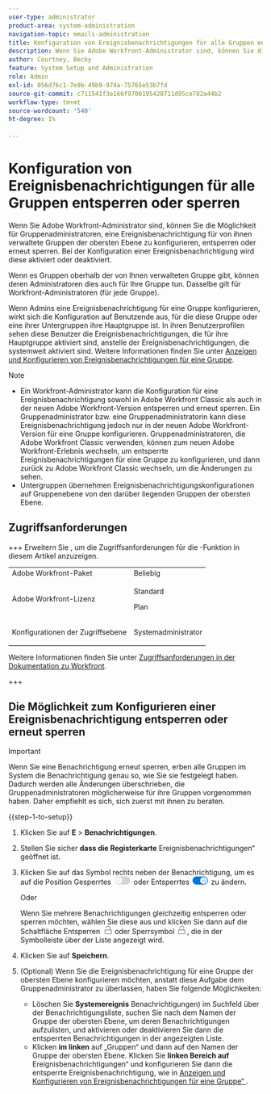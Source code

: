 ```yaml
---
user-type: administrator
product-area: system-administration
navigation-topic: emails-administration
title: Konfiguration von Ereignisbenachrichtigungen für alle Gruppen entsperren oder sperren
description: Wenn Sie Adobe Workfront-Administrator sind, können Sie die Möglichkeit für Gruppenadministratoren, eine Ereignisbenachrichtigung für von ihnen verwaltete Gruppen der obersten Ebene zu konfigurieren, entsperren oder erneut sperren. Bei der Konfiguration einer Ereignisbenachrichtigung wird diese aktiviert oder deaktiviert.
author: Courtney, Becky
feature: System Setup and Administration
role: Admin
exl-id: 056d76c1-7e9b-49b9-974a-75765e53b7fd
source-git-commit: c711541f3e166f9700195420711d95ce782a44b2
workflow-type: tm+mt
source-wordcount: '540'
ht-degree: 1%

---
```


# Konfiguration von Ereignisbenachrichtigungen für alle Gruppen entsperren oder sperren

Wenn Sie Adobe Workfront-Administrator sind, können Sie die Möglichkeit für Gruppenadministratoren, eine Ereignisbenachrichtigung für von ihnen verwaltete Gruppen der obersten Ebene zu konfigurieren, entsperren oder erneut sperren. Bei der Konfiguration einer Ereignisbenachrichtigung wird diese aktiviert oder deaktiviert.

Wenn es Gruppen oberhalb der von Ihnen verwalteten Gruppe gibt, können deren Administratoren dies auch für Ihre Gruppe tun. Dasselbe gilt für Workfront-Administratoren (für jede Gruppe).

Wenn Admins eine Ereignisbenachrichtigung für eine Gruppe konfigurieren, wirkt sich die Konfiguration auf Benutzende aus, für die diese Gruppe oder eine ihrer Untergruppen ihre Hauptgruppe ist. In ihren Benutzerprofilen sehen diese Benutzer die Ereignisbenachrichtigungen, die für ihre Hauptgruppe aktiviert sind, anstelle der Ereignisbenachrichtigungen, die systemweit aktiviert sind. Weitere Informationen finden Sie unter [Anzeigen und Konfigurieren von Ereignisbenachrichtigungen für eine Gruppe](../../../administration-and-setup/manage-groups/create-and-manage-groups/view-and-configure-event-notifications-group.md).

>[!NOTE]
>
>* Ein Workfront-Administrator kann die Konfiguration für eine Ereignisbenachrichtigung sowohl in Adobe Workfront Classic als auch in der neuen Adobe Workfront-Version entsperren und erneut sperren. Ein Gruppenadministrator bzw. eine Gruppenadministratorin kann diese Ereignisbenachrichtigung jedoch nur in der neuen Adobe Workfront-Version für eine Gruppe konfigurieren. Gruppenadministratoren, die Adobe Workfront Classic verwenden, können zum neuen Adobe Workfront-Erlebnis wechseln, um entsperrte Ereignisbenachrichtigungen für eine Gruppe zu konfigurieren, und dann zurück zu Adobe Workfront Classic wechseln, um die Änderungen zu sehen.
>* Untergruppen übernehmen Ereignisbenachrichtigungskonfigurationen auf Gruppenebene von den darüber liegenden Gruppen der obersten Ebene.
>

## Zugriffsanforderungen

+++ Erweitern Sie , um die Zugriffsanforderungen für die -Funktion in diesem Artikel anzuzeigen.

<table style="table-layout:auto"> 
 <col> 
 <col> 
 <tbody> 
  <tr> 
   <td role="rowheader">Adobe Workfront-Paket</td> 
   <td>Beliebig</td> 
  </tr> 
  <tr> 
   <td role="rowheader">Adobe Workfront-Lizenz</td> 
   <td>
   <p>Standard</p>
   <p>Plan</p></td> 
  </tr> 
  <tr> 
   <td role="rowheader">Konfigurationen der Zugriffsebene</td> 
   <td> <p>Systemadministrator</p> </td> 
  </tr> 
 </tbody> 
</table>

Weitere Informationen finden Sie unter [Zugriffsanforderungen in der Dokumentation zu Workfront](/help/quicksilver/administration-and-setup/add-users/access-levels-and-object-permissions/access-level-requirements-in-documentation.md).

+++

## Die Möglichkeit zum Konfigurieren einer Ereignisbenachrichtigung entsperren oder erneut sperren

>[!IMPORTANT]
>
>Wenn Sie eine Benachrichtigung erneut sperren, erben alle Gruppen im System die Benachrichtigung genau so, wie Sie sie festgelegt haben. Dadurch werden alle Änderungen überschrieben, die Gruppenadministratoren möglicherweise für ihre Gruppen vorgenommen haben. Daher empfiehlt es sich, sich zuerst mit ihnen zu beraten.

{{step-1-to-setup}}

1. Klicken Sie auf **E** > **Benachrichtigungen**.

1. Stellen Sie sicher **dass die Registerkarte** Ereignisbenachrichtigungen“ geöffnet ist.
1. Klicken Sie auf das Symbol rechts neben der Benachrichtigung, um es auf die Position Gesperrtes ![Sperrsymbol](assets/lock-toggle-button.png) oder Entsperrtes ![Entsperrsymbol](assets/unlock-toggle-button.png) zu ändern.

   Oder

   Wenn Sie mehrere Benachrichtigungen gleichzeitig entsperren oder sperren möchten, wählen Sie diese aus und klicken Sie dann auf die Schaltfläche Entsperren ![Entsperrsymbol](assets/unlock-icon-toolbar.png) oder Sperrsymbol ![Sperrsymbol](assets/lock-icon-locked-qs.png), die in der Symbolleiste über der Liste angezeigt wird.

1. Klicken Sie auf **Speichern**.
1. (Optional) Wenn Sie die Ereignisbenachrichtigung für eine Gruppe der obersten Ebene konfigurieren möchten, anstatt diese Aufgabe dem Gruppenadministrator zu überlassen, haben Sie folgende Möglichkeiten:

   * Löschen Sie **Systemereignis** Benachrichtigungen) im Suchfeld über der Benachrichtigungsliste, suchen Sie nach dem Namen der Gruppe der obersten Ebene, um deren Benachrichtigungen aufzulisten, und aktivieren oder deaktivieren Sie dann die entsperrten Benachrichtigungen in der angezeigten Liste.
   * Klicken **im linken** auf „Gruppen“ und dann auf den Namen der Gruppe der obersten Ebene. Klicken Sie **linken Bereich auf** Ereignisbenachrichtigungen“ und konfigurieren Sie dann die entsperrte Ereignisbenachrichtigung, wie in [Anzeigen und Konfigurieren von Ereignisbenachrichtigungen für eine Gruppe“ ](../../../administration-and-setup/manage-groups/create-and-manage-groups/view-and-configure-event-notifications-group.md).
